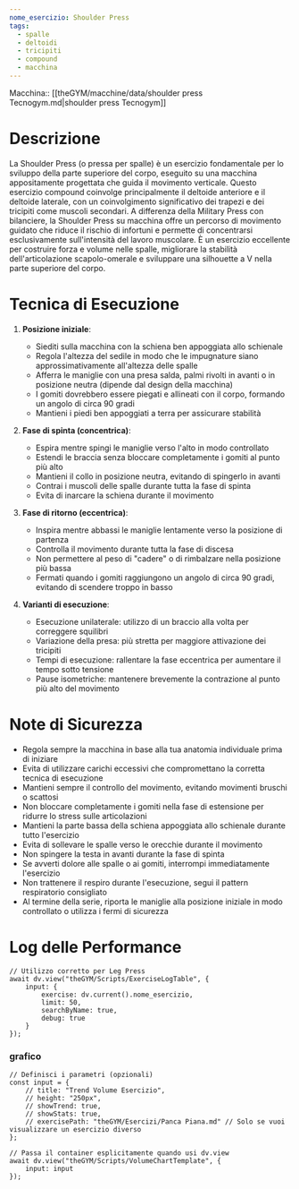 ```yaml
---
nome_esercizio: Shoulder Press
tags:
  - spalle
  - deltoidi
  - tricipiti
  - compound
  - macchina
---
```

Macchina:: [[theGYM/macchine/data/shoulder press Tecnogym.md|shoulder press Tecnogym]]

# Descrizione

La Shoulder Press (o pressa per spalle) è un esercizio fondamentale per lo sviluppo della parte superiore del corpo, eseguito su una macchina appositamente progettata che guida il movimento verticale. Questo esercizio compound coinvolge principalmente il deltoide anteriore e il deltoide laterale, con un coinvolgimento significativo dei trapezi e dei tricipiti come muscoli secondari. A differenza della Military Press con bilanciere, la Shoulder Press su macchina offre un percorso di movimento guidato che riduce il rischio di infortuni e permette di concentrarsi esclusivamente sull'intensità del lavoro muscolare. È un esercizio eccellente per costruire forza e volume nelle spalle, migliorare la stabilità dell'articolazione scapolo-omerale e sviluppare una silhouette a V nella parte superiore del corpo.

# Tecnica di Esecuzione

1. **Posizione iniziale**:

   - Siediti sulla macchina con la schiena ben appoggiata allo schienale
   - Regola l'altezza del sedile in modo che le impugnature siano approssimativamente all'altezza delle spalle
   - Afferra le maniglie con una presa salda, palmi rivolti in avanti o in posizione neutra (dipende dal design della macchina)
   - I gomiti dovrebbero essere piegati e allineati con il corpo, formando un angolo di circa 90 gradi
   - Mantieni i piedi ben appoggiati a terra per assicurare stabilità

2. **Fase di spinta (concentrica)**:

   - Espira mentre spingi le maniglie verso l'alto in modo controllato
   - Estendi le braccia senza bloccare completamente i gomiti al punto più alto
   - Mantieni il collo in posizione neutra, evitando di spingerlo in avanti
   - Contrai i muscoli delle spalle durante tutta la fase di spinta
   - Evita di inarcare la schiena durante il movimento

3. **Fase di ritorno (eccentrica)**:

   - Inspira mentre abbassi le maniglie lentamente verso la posizione di partenza
   - Controlla il movimento durante tutta la fase di discesa
   - Non permettere al peso di "cadere" o di rimbalzare nella posizione più bassa
   - Fermati quando i gomiti raggiungono un angolo di circa 90 gradi, evitando di scendere troppo in basso

4. **Varianti di esecuzione**:
   - Esecuzione unilaterale: utilizzo di un braccio alla volta per correggere squilibri
   - Variazione della presa: più stretta per maggiore attivazione dei tricipiti
   - Tempi di esecuzione: rallentare la fase eccentrica per aumentare il tempo sotto tensione
   - Pause isometriche: mantenere brevemente la contrazione al punto più alto del movimento

# Note di Sicurezza

- Regola sempre la macchina in base alla tua anatomia individuale prima di iniziare
- Evita di utilizzare carichi eccessivi che compromettano la corretta tecnica di esecuzione
- Mantieni sempre il controllo del movimento, evitando movimenti bruschi o scattosi
- Non bloccare completamente i gomiti nella fase di estensione per ridurre lo stress sulle articolazioni
- Mantieni la parte bassa della schiena appoggiata allo schienale durante tutto l'esercizio
- Evita di sollevare le spalle verso le orecchie durante il movimento
- Non spingere la testa in avanti durante la fase di spinta
- Se avverti dolore alle spalle o ai gomiti, interrompi immediatamente l'esercizio
- Non trattenere il respiro durante l'esecuzione, segui il pattern respiratorio consigliato
- Al termine della serie, riporta le maniglie alla posizione iniziale in modo controllato o utilizza i fermi di sicurezza

# Log delle Performance

```dataviewjs
// Utilizzo corretto per Leg Press
await dv.view("theGYM/Scripts/ExerciseLogTable", {
    input: {
        exercise: dv.current().nome_esercizio,
        limit: 50,
        searchByName: true,
        debug: true
    }
});
```

### grafico

```dataviewjs
// Definisci i parametri (opzionali)
const input = {
    // title: "Trend Volume Esercizio",
    // height: "250px",
    // showTrend: true,
    // showStats: true,
    // exercisePath: "theGYM/Esercizi/Panca Piana.md" // Solo se vuoi visualizzare un esercizio diverso
};

// Passa il container esplicitamente quando usi dv.view
await dv.view("theGYM/Scripts/VolumeChartTemplate", {
    input: input
});
```
